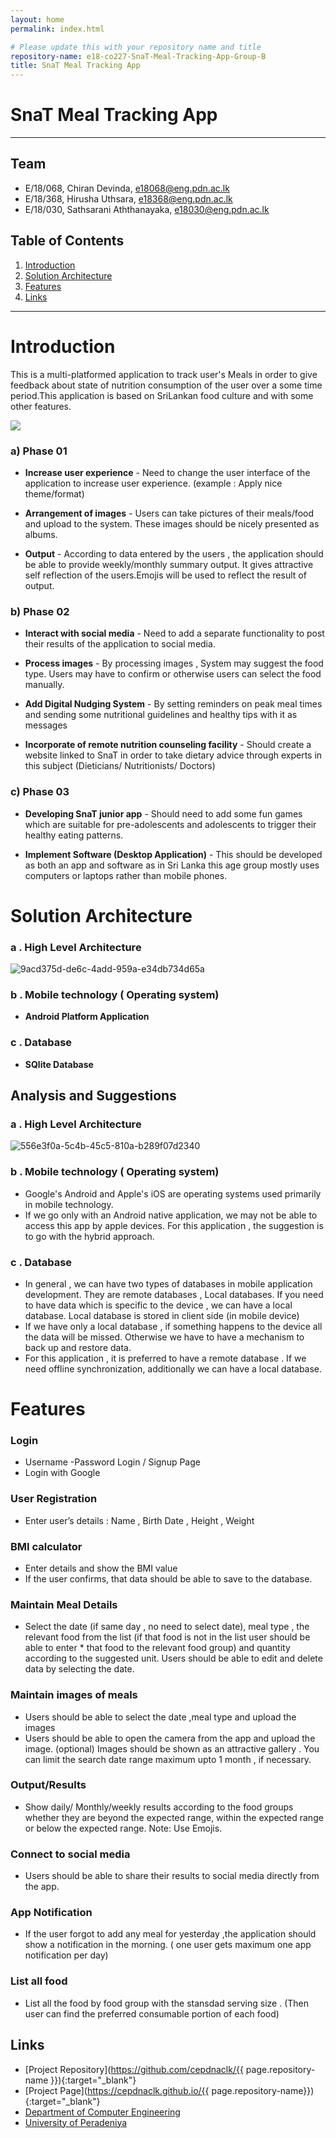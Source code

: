 ```yaml
---
layout: home
permalink: index.html

# Please update this with your repository name and title
repository-name: e18-co227-SnaT-Meal-Tracking-App-Group-B
title: SnaT Meal Tracking App
---
```


[comment]: # "This is the standard layout for the project, but you can clean this and use your own template"

# SnaT Meal Tracking App

---

## Team
-  E/18/068, Chiran Devinda, [e18068@eng.pdn.ac.lk](mailto:name@email.com)
-  E/18/368, Hirusha Uthsara, [e18368@eng.pdn.ac.lk](mailto:name@email.com)
-  E/18/030, Sathsarani Aththanayaka, [e18030@eng.pdn.ac.lk](mailto:name@email.com)

## Table of Contents
1. [Introduction](#introduction)
2. [Solution Architecture](#solution-architecture)
3. [Features](#features)
4. [Links](#links)

---

# Introduction
This is a multi-platformed application to track user's Meals in order to give feedback about state of nutrition consumption of the user over a some time period.This application is based on SriLankan food culture and with some other features.

![](https://s3.amazonaws.com/img.mynetdiary.com/images/iphonex@1x.png)

### a) Phase 01

 * __Increase  user experience__ - Need to change  the user interface  of the  application  to increase user experience.  (example : Apply nice  theme/format)

 * __Arrangement  of  images__ - Users can take pictures  of  their meals/food and  upload to the system. These  images should  be  nicely presented as albums. 

 * __Output__  - According  to data  entered  by the  users , the application should be able to provide weekly/monthly summary output.  It gives attractive self reflection of the users.Emojis  will be used to reflect the result of output.



### b) Phase 02


* __Interact with social media__ -  Need to add a separate  functionality to post their results of the application  to social media. 

* __Process images__ -  By  processing images , System may suggest the food  type.  Users may have to confirm or  otherwise  users can select the food manually.   

* __Add Digital Nudging System__ - By setting reminders on peak meal times and sending some nutritional guidelines and healthy tips with it as messages

* __Incorporate of remote nutrition counseling facility__ - Should create a website linked to SnaT in order to take dietary advice through experts in this subject (Dieticians/ Nutritionists/ Doctors)



### c) Phase 03


* __Developing SnaT junior app__ - Should need to add some fun games which are suitable for pre-adolescents and adolescents to trigger their healthy eating patterns. 

* __Implement Software (Desktop  Application)__ - This should be developed as both an app and software as in Sri Lanka this age group mostly uses computers or laptops rather than mobile phones. 


# Solution Architecture


### a . High Level Architecture

![9acd375d-de6c-4add-959a-e34db734d65a](https://user-images.githubusercontent.com/73680106/172762386-ab954aa2-e471-409a-92e3-5312c2a4f5f5.jpg)

### b . Mobile technology ( Operating system)
* __Android Platform Application__

### c . Database
* __SQlite Database__


## Analysis and Suggestions

### a . High Level Architecture
![556e3f0a-5c4b-45c5-810a-b289f07d2340](https://user-images.githubusercontent.com/73680106/172762223-20373859-0953-4a95-87ff-67e3fa7eed9d.jpg)

### b . Mobile technology ( Operating system)
* Google's Android and Apple's iOS are operating systems used primarily in mobile technology.
* If we go only with an Android native application, we may not be able to access  this app by apple devices.
For this application , the suggestion is  to go with the hybrid approach.


### c . Database
* In general , we can have two types of databases  in mobile application development. They are remote  databases , Local databases. If you need to have data which is specific to the device , we can have a local database. Local database is stored in client side (in mobile device)
* If we have only a local database , if something happens to the  device all  the data will be missed.  Otherwise we have to have a  mechanism to back up and restore  data. 
* For this  application , it is preferred  to have a remote  database .  If we need offline synchronization, additionally we can have a local database.


# Features

### Login 
* Username -Password Login /  Signup Page
* Login with Google

### User Registration 
* Enter user’s details : Name , Birth Date , Height , Weight

### BMI calculator 
* Enter details and show the BMI value
* If the user confirms, that data should be able to save to the database.  

	     
### Maintain Meal Details 
* Select  the date (if same day , no need to select date), meal type  , the relevant food from the list (if that food is not  in the list user should be able to enter * that food to the relevant food group) and quantity according  to the suggested  unit.
 Users should be able to edit and delete data by selecting  the date.

### Maintain images  of meals
* Users should be able to select the date ,meal type and upload the images 
* Users should be able to  open the camera  from the app  and upload  the image. (optional)
Images should be shown as an attractive  gallery  . You can limit the search date  range maximum upto 1 month , if necessary.
  
### Output/Results
* Show   daily/ Monthly/weekly results according to the food groups whether they are beyond the expected range, within the expected  range or below the expected range. Note: Use Emojis.
		
### Connect  to social  media
* Users should  be able to share their  results  to social media directly from the app.

### App Notification
* If the user forgot to add  any meal for yesterday ,the application should show a notification  in the morning.  (  one user  gets  maximum one app notification per day)

### List  all  food 
* List all the food by food group  with the stansdad serving size . (Then user can find the  preferred  consumable portion of each food)  




## Links

- [Project Repository](https://github.com/cepdnaclk/{{ page.repository-name }}){:target="_blank"}
- [Project Page](https://cepdnaclk.github.io/{{ page.repository-name}}){:target="_blank"}
- [Department of Computer Engineering](http://www.ce.pdn.ac.lk/)
- [University of Peradeniya](https://eng.pdn.ac.lk/)


[//]: # (Please refer this to learn more about Markdown syntax)
[//]: # (https://github.com/adam-p/markdown-here/wiki/Markdown-Cheatsheet)
